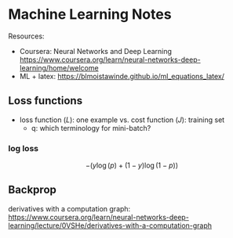 # Machine Learning Notes

Resources:

* Coursera: Neural Networks and Deep Learning
  <https://www.coursera.org/learn/neural-networks-deep-learning/home/welcome>
* ML + latex: <https://blmoistawinde.github.io/ml_equations_latex/>

## Loss functions

* loss function ($L$): one example vs. cost function ($J$): training set
    * q: which terminology for mini-batch?

### log loss

$$
-{(y\log(p) + (1 - y)\log(1 - p))}
$$

## Backprop

derivatives with a computation graph: <https://www.coursera.org/learn/neural-networks-deep-learning/lecture/0VSHe/derivatives-with-a-computation-graph>
